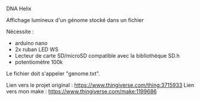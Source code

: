 DNA Helix

Affichage lumineux d'un génome stocké dans un fichier

Nécessite : 
- arduino nano
- 2x ruban LED WS
- Lecteur de carte SD/microSD compatible avec la bibliothèque SD.h
- potentiomètre 100k

Le fichier doit s'appeler "genome.txt".

Lien vers le projet original : https://www.thingiverse.com/thing:3715933
Lien vers mon make : https://www.thingiverse.com/make:1199686
